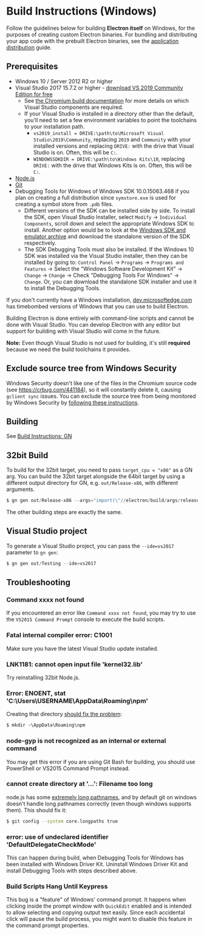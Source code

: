# Build Instructions (Windows)

Follow the guidelines below for building **Electron itself** on Windows, for the purposes of creating custom Electron binaries. For bundling and distributing your app code with the prebuilt Electron binaries, see the [application distribution][application-distribution] guide.

[application-distribution]: ../tutorial/application-distribution.md

## Prerequisites

* Windows 10 / Server 2012 R2 or higher
* Visual Studio 2017 15.7.2 or higher - [download VS 2019 Community Edition for
  free](https://www.visualstudio.com/vs/)
  * See [the Chromium build documentation](https://chromium.googlesource.com/chromium/src/+/main/docs/windows_build_instructions.md#visual-studio) for more details on which Visual Studio
  components are required.
  * If your Visual Studio is installed in a directory other than the default, you'll need to
  set a few environment variables to point the toolchains to your installation path.
    * `vs2019_install = DRIVE:\path\to\Microsoft Visual Studio\2019\Community`, replacing `2019` and `Community` with your installed versions and replacing `DRIVE:` with the drive that Visual Studio is on. Often, this will be `C:`.
    * `WINDOWSSDKDIR = DRIVE:\path\to\Windows Kits\10`, replacing `DRIVE:` with the drive that Windows Kits is on. Often, this will be `C:`.
* [Node.js](https://nodejs.org/download/)
* [Git](https://git-scm.com)
* Debugging Tools for Windows of Windows SDK 10.0.15063.468 if you plan on
creating a full distribution since `symstore.exe` is used for creating a symbol
store from `.pdb` files.
  * Different versions of the SDK can be installed side by side. To install the
  SDK, open Visual Studio Installer, select
  `Modify` → `Individual Components`, scroll down and select the appropriate
  Windows SDK to install. Another option would be to look at the
  [Windows SDK and emulator archive](https://developer.microsoft.com/en-us/windows/downloads/sdk-archive)
  and download the standalone version of the SDK respectively.
  * The SDK Debugging Tools must also be installed. If the Windows 10 SDK was installed
  via the Visual Studio installer, then they can be installed by going to:
  `Control Panel` → `Programs` → `Programs and Features` → Select the "Windows Software Development Kit" →
  `Change` → `Change` → Check "Debugging Tools For Windows" → `Change`.
  Or, you can download the standalone SDK installer and use it to install the Debugging Tools.

If you don't currently have a Windows installation,
[dev.microsoftedge.com](https://developer.microsoft.com/en-us/microsoft-edge/tools/vms/)
has timebombed versions of Windows that you can use to build Electron.

Building Electron is done entirely with command-line scripts and cannot be done
with Visual Studio. You can develop Electron with any editor but support for
building with Visual Studio will come in the future.

**Note:** Even though Visual Studio is not used for building, it's still
**required** because we need the build toolchains it provides.

## Exclude source tree from Windows Security

Windows Security doesn't like one of the files in the Chromium source code
(see https://crbug.com/441184), so it will constantly delete it, causing `gclient sync` issues.
You can exclude the source tree from being monitored by Windows Security by
[following these instructions](https://support.microsoft.com/en-us/windows/add-an-exclusion-to-windows-security-811816c0-4dfd-af4a-47e4-c301afe13b26).

## Building

See [Build Instructions: GN](build-instructions-gn.md)

## 32bit Build

To build for the 32bit target, you need to pass `target_cpu = "x86"` as a GN
arg. You can build the 32bit target alongside the 64bit target by using a
different output directory for GN, e.g. `out/Release-x86`, with different
arguments.

```powershell
$ gn gen out/Release-x86 --args="import(\"//electron/build/args/release.gn\") target_cpu=\"x86\""
```

The other building steps are exactly the same.

## Visual Studio project

To generate a Visual Studio project, you can pass the `--ide=vs2017` parameter
to `gn gen`:

```powershell
$ gn gen out/Testing --ide=vs2017
```

## Troubleshooting

### Command xxxx not found

If you encountered an error like `Command xxxx not found`, you may try to use
the `VS2015 Command Prompt` console to execute the build scripts.

### Fatal internal compiler error: C1001

Make sure you have the latest Visual Studio update installed.

### LNK1181: cannot open input file 'kernel32.lib'

Try reinstalling 32bit Node.js.

### Error: ENOENT, stat 'C:\Users\USERNAME\AppData\Roaming\npm'

Creating that directory [should fix the problem](https://stackoverflow.com/a/25095327/102704):

```powershell
$ mkdir ~\AppData\Roaming\npm
```

### node-gyp is not recognized as an internal or external command

You may get this error if you are using Git Bash for building, you should use
PowerShell or VS2015 Command Prompt instead.

### cannot create directory at '...': Filename too long

node.js has some [extremely long pathnames](https://github.com/electron/node/tree/electron/deps/npm/node_modules/libnpx/node_modules/yargs/node_modules/read-pkg-up/node_modules/read-pkg/node_modules/load-json-file/node_modules/parse-json/node_modules/error-ex/node_modules/is-arrayish), and by default git on windows doesn't handle long pathnames correctly (even though windows supports them). This should fix it:

```sh
$ git config --system core.longpaths true
```

### error: use of undeclared identifier 'DefaultDelegateCheckMode'

This can happen during build, when Debugging Tools for Windows has been installed with Windows Driver Kit. Uninstall Windows Driver Kit and install Debugging Tools with steps described above.

### Build Scripts Hang Until Keypress

This bug is a "feature" of Windows' command prompt. It happens when clicking inside the prompt window with
`QuickEdit` enabled and is intended to allow selecting and copying output text easily.
Since each accidental click will pause the build process, you might want to disable this
feature in the command prompt properties.

